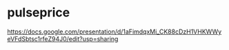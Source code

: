 # pulseprice
https://docs.google.com/presentation/d/1aFimdqxMi_CK88cDzH1VHKWWyeVFdSbtsc1rfeZ94J0/edit?usp=sharing 
